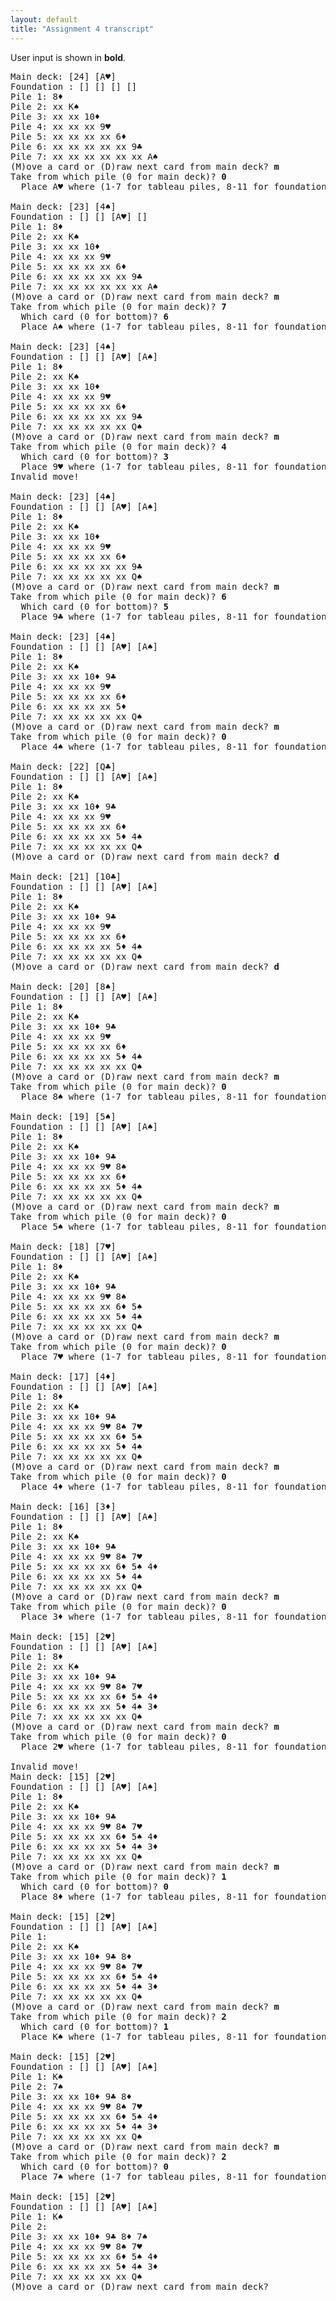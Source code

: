 ```yaml
---
layout: default
title: "Assignment 4 transcript"
---
```


User input is shown in **bold**.

<pre>
Main deck: [24] [A♥]
Foundation : [] [] [] [] 
Pile 1: 8♦ 
Pile 2: xx K♠ 
Pile 3: xx xx 10♦ 
Pile 4: xx xx xx 9♥ 
Pile 5: xx xx xx xx 6♦ 
Pile 6: xx xx xx xx xx 9♣ 
Pile 7: xx xx xx xx xx xx A♠ 
(M)ove a card or (D)raw next card from main deck? <b>m</b>
Take from which pile (0 for main deck)? <b>0</b>
  Place A♥ where (1-7 for tableau piles, 8-11 for foundation piles ♣,♦,♥,♠)? <b>10</b>

Main deck: [23] [4♠]
Foundation : [] [] [A♥] [] 
Pile 1: 8♦ 
Pile 2: xx K♠ 
Pile 3: xx xx 10♦ 
Pile 4: xx xx xx 9♥ 
Pile 5: xx xx xx xx 6♦ 
Pile 6: xx xx xx xx xx 9♣ 
Pile 7: xx xx xx xx xx xx A♠ 
(M)ove a card or (D)raw next card from main deck? <b>m</b>
Take from which pile (0 for main deck)? <b>7</b>
  Which card (0 for bottom)? <b>6</b>
  Place A♠ where (1-7 for tableau piles, 8-11 for foundation piles ♣,♦,♥,♠)? <b>11</b>

Main deck: [23] [4♠]
Foundation : [] [] [A♥] [A♠] 
Pile 1: 8♦ 
Pile 2: xx K♠ 
Pile 3: xx xx 10♦ 
Pile 4: xx xx xx 9♥ 
Pile 5: xx xx xx xx 6♦ 
Pile 6: xx xx xx xx xx 9♣ 
Pile 7: xx xx xx xx xx Q♠ 
(M)ove a card or (D)raw next card from main deck? <b>m</b>
Take from which pile (0 for main deck)? <b>4</b>
  Which card (0 for bottom)? <b>3</b>
  Place 9♥ where (1-7 for tableau piles, 8-11 for foundation piles ♣,♦,♥,♠)? <b>3</b>
Invalid move!

Main deck: [23] [4♠]
Foundation : [] [] [A♥] [A♠] 
Pile 1: 8♦ 
Pile 2: xx K♠ 
Pile 3: xx xx 10♦ 
Pile 4: xx xx xx 9♥ 
Pile 5: xx xx xx xx 6♦ 
Pile 6: xx xx xx xx xx 9♣ 
Pile 7: xx xx xx xx xx Q♠ 
(M)ove a card or (D)raw next card from main deck? <b>m</b>
Take from which pile (0 for main deck)? <b>6</b>
  Which card (0 for bottom)? <b>5</b>
  Place 9♣ where (1-7 for tableau piles, 8-11 for foundation piles ♣,♦,♥,♠)? <b>3</b>

Main deck: [23] [4♠]
Foundation : [] [] [A♥] [A♠] 
Pile 1: 8♦ 
Pile 2: xx K♠ 
Pile 3: xx xx 10♦ 9♣ 
Pile 4: xx xx xx 9♥ 
Pile 5: xx xx xx xx 6♦ 
Pile 6: xx xx xx xx 5♦ 
Pile 7: xx xx xx xx xx Q♠ 
(M)ove a card or (D)raw next card from main deck? <b>m</b>
Take from which pile (0 for main deck)? <b>0</b>
  Place 4♠ where (1-7 for tableau piles, 8-11 for foundation piles ♣,♦,♥,♠)? <b>6</b>

Main deck: [22] [Q♣]
Foundation : [] [] [A♥] [A♠] 
Pile 1: 8♦ 
Pile 2: xx K♠ 
Pile 3: xx xx 10♦ 9♣ 
Pile 4: xx xx xx 9♥ 
Pile 5: xx xx xx xx 6♦ 
Pile 6: xx xx xx xx 5♦ 4♠ 
Pile 7: xx xx xx xx xx Q♠ 
(M)ove a card or (D)raw next card from main deck? <b>d</b>

Main deck: [21] [10♣]
Foundation : [] [] [A♥] [A♠] 
Pile 1: 8♦ 
Pile 2: xx K♠ 
Pile 3: xx xx 10♦ 9♣ 
Pile 4: xx xx xx 9♥ 
Pile 5: xx xx xx xx 6♦ 
Pile 6: xx xx xx xx 5♦ 4♠ 
Pile 7: xx xx xx xx xx Q♠ 
(M)ove a card or (D)raw next card from main deck? <b>d</b>

Main deck: [20] [8♠]
Foundation : [] [] [A♥] [A♠] 
Pile 1: 8♦ 
Pile 2: xx K♠ 
Pile 3: xx xx 10♦ 9♣ 
Pile 4: xx xx xx 9♥ 
Pile 5: xx xx xx xx 6♦ 
Pile 6: xx xx xx xx 5♦ 4♠ 
Pile 7: xx xx xx xx xx Q♠ 
(M)ove a card or (D)raw next card from main deck? <b>m</b>
Take from which pile (0 for main deck)? <b>0</b>
  Place 8♠ where (1-7 for tableau piles, 8-11 for foundation piles ♣,♦,♥,♠)? <b>4</b>

Main deck: [19] [5♠]
Foundation : [] [] [A♥] [A♠] 
Pile 1: 8♦ 
Pile 2: xx K♠ 
Pile 3: xx xx 10♦ 9♣ 
Pile 4: xx xx xx 9♥ 8♠ 
Pile 5: xx xx xx xx 6♦ 
Pile 6: xx xx xx xx 5♦ 4♠ 
Pile 7: xx xx xx xx xx Q♠ 
(M)ove a card or (D)raw next card from main deck? <b>m</b>
Take from which pile (0 for main deck)? <b>0</b>
  Place 5♠ where (1-7 for tableau piles, 8-11 for foundation piles ♣,♦,♥,♠)? <b>5</b>

Main deck: [18] [7♥]
Foundation : [] [] [A♥] [A♠] 
Pile 1: 8♦ 
Pile 2: xx K♠ 
Pile 3: xx xx 10♦ 9♣ 
Pile 4: xx xx xx 9♥ 8♠ 
Pile 5: xx xx xx xx 6♦ 5♠ 
Pile 6: xx xx xx xx 5♦ 4♠ 
Pile 7: xx xx xx xx xx Q♠ 
(M)ove a card or (D)raw next card from main deck? <b>m</b>
Take from which pile (0 for main deck)? <b>0</b>
  Place 7♥ where (1-7 for tableau piles, 8-11 for foundation piles ♣,♦,♥,♠)? <b>4</b>

Main deck: [17] [4♦]
Foundation : [] [] [A♥] [A♠] 
Pile 1: 8♦ 
Pile 2: xx K♠ 
Pile 3: xx xx 10♦ 9♣ 
Pile 4: xx xx xx 9♥ 8♠ 7♥ 
Pile 5: xx xx xx xx 6♦ 5♠ 
Pile 6: xx xx xx xx 5♦ 4♠ 
Pile 7: xx xx xx xx xx Q♠ 
(M)ove a card or (D)raw next card from main deck? <b>m</b>
Take from which pile (0 for main deck)? <b>0</b>
  Place 4♦ where (1-7 for tableau piles, 8-11 for foundation piles ♣,♦,♥,♠)? <b>5</b>

Main deck: [16] [3♦]
Foundation : [] [] [A♥] [A♠] 
Pile 1: 8♦ 
Pile 2: xx K♠ 
Pile 3: xx xx 10♦ 9♣ 
Pile 4: xx xx xx 9♥ 8♠ 7♥ 
Pile 5: xx xx xx xx 6♦ 5♠ 4♦ 
Pile 6: xx xx xx xx 5♦ 4♠ 
Pile 7: xx xx xx xx xx Q♠ 
(M)ove a card or (D)raw next card from main deck? <b>m</b>
Take from which pile (0 for main deck)? <b>0</b>
  Place 3♦ where (1-7 for tableau piles, 8-11 for foundation piles ♣,♦,♥,♠)? <b>6</b>

Main deck: [15] [2♥]
Foundation : [] [] [A♥] [A♠] 
Pile 1: 8♦ 
Pile 2: xx K♠ 
Pile 3: xx xx 10♦ 9♣ 
Pile 4: xx xx xx 9♥ 8♠ 7♥ 
Pile 5: xx xx xx xx 6♦ 5♠ 4♦ 
Pile 6: xx xx xx xx 5♦ 4♠ 3♦ 
Pile 7: xx xx xx xx xx Q♠ 
(M)ove a card or (D)raw next card from main deck? <b>m</b>
Take from which pile (0 for main deck)? <b>0</b>
  Place 2♥ where (1-7 for tableau piles, 8-11 for foundation piles ♣,♦,♥,♠)? <b>6</b>

Invalid move!
Main deck: [15] [2♥]
Foundation : [] [] [A♥] [A♠] 
Pile 1: 8♦ 
Pile 2: xx K♠ 
Pile 3: xx xx 10♦ 9♣ 
Pile 4: xx xx xx 9♥ 8♠ 7♥ 
Pile 5: xx xx xx xx 6♦ 5♠ 4♦ 
Pile 6: xx xx xx xx 5♦ 4♠ 3♦ 
Pile 7: xx xx xx xx xx Q♠ 
(M)ove a card or (D)raw next card from main deck? <b>m</b>
Take from which pile (0 for main deck)? <b>1</b>
  Which card (0 for bottom)? <b>0</b>
  Place 8♦ where (1-7 for tableau piles, 8-11 for foundation piles ♣,♦,♥,♠)? <b>3</b>

Main deck: [15] [2♥]
Foundation : [] [] [A♥] [A♠] 
Pile 1: 
Pile 2: xx K♠ 
Pile 3: xx xx 10♦ 9♣ 8♦ 
Pile 4: xx xx xx 9♥ 8♠ 7♥ 
Pile 5: xx xx xx xx 6♦ 5♠ 4♦ 
Pile 6: xx xx xx xx 5♦ 4♠ 3♦ 
Pile 7: xx xx xx xx xx Q♠ 
(M)ove a card or (D)raw next card from main deck? <b>m</b>
Take from which pile (0 for main deck)? <b>2</b>
  Which card (0 for bottom)? <b>1</b>
  Place K♠ where (1-7 for tableau piles, 8-11 for foundation piles ♣,♦,♥,♠)? <b>1</b>

Main deck: [15] [2♥]
Foundation : [] [] [A♥] [A♠] 
Pile 1: K♠ 
Pile 2: 7♠ 
Pile 3: xx xx 10♦ 9♣ 8♦ 
Pile 4: xx xx xx 9♥ 8♠ 7♥ 
Pile 5: xx xx xx xx 6♦ 5♠ 4♦ 
Pile 6: xx xx xx xx 5♦ 4♠ 3♦ 
Pile 7: xx xx xx xx xx Q♠ 
(M)ove a card or (D)raw next card from main deck? <b>m</b>
Take from which pile (0 for main deck)? <b>2</b>
  Which card (0 for bottom)? <b>0</b>
  Place 7♠ where (1-7 for tableau piles, 8-11 for foundation piles ♣,♦,♥,♠)? <b>3</b>

Main deck: [15] [2♥]
Foundation : [] [] [A♥] [A♠] 
Pile 1: K♠ 
Pile 2: 
Pile 3: xx xx 10♦ 9♣ 8♦ 7♠ 
Pile 4: xx xx xx 9♥ 8♠ 7♥ 
Pile 5: xx xx xx xx 6♦ 5♠ 4♦ 
Pile 6: xx xx xx xx 5♦ 4♠ 3♦ 
Pile 7: xx xx xx xx xx Q♠ 
(M)ove a card or (D)raw next card from main deck? 
</pre>

